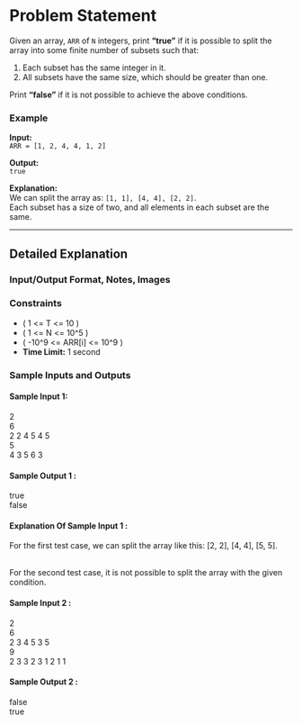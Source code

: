 # Problem Statement

Given an array, `ARR` of `N` integers, print **“true”** if it is possible to split the array into some finite number of subsets such that:
1. Each subset has the same integer in it.
2. All subsets have the same size, which should be greater than one.

Print **“false”** if it is not possible to achieve the above conditions.

### Example

**Input:**  
`ARR = [1, 2, 4, 4, 1, 2]`

**Output:**  
`true`

**Explanation:**  
We can split the array as: `[1, 1], [4, 4], [2, 2]`.  
Each subset has a size of two, and all elements in each subset are the same.

---

## Detailed Explanation

### Input/Output Format, Notes, Images

### Constraints

- \( 1 <= T <= 10 \)
- \( 1 <= N <= 10^5 \)
- \( -10^9 <= ARR[i] <= 10^9 \)
- **Time Limit:** 1 second

### Sample Inputs and Outputs

#### Sample Input 1:
2<br>
6<br>
2 2 4 5 4 5<br>
5<br>
4 3 5 6 3<br>
#### Sample Output 1 :
true<br>
false<br>
#### Explanation Of Sample Input 1 :
For the first test case, we can split the array like this: [2, 2], [4, 4], [5, 5].<br><br>

For the second test case, it is not possible to split the array with the given condition.

#### Sample Input 2 :
2<br>
6<br>
2 3 4 5 3 5<br>
9<br>
2 3 3 2 3 1 2 1 1<br>
#### Sample Output 2 :
false<br>
true
